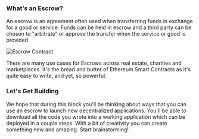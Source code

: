 ### What's an Escrow?

An escrow is an agreement often used when transferring funds in exchange for a good or service. Funds can be held in escrow and a third party can be chosen to "arbitrate" or approve the transfer when the service or good is provided.

![Escrow Contract](https://res.cloudinary.com/divzjiip8/image/upload/v1526784126/rlummazk4f0fycevsvbu.png "An Escrow Contract")

There are many use cases for Escrows across real estate, charities and marketplaces. It's the bread and butter of Ethereum Smart Contracts as it's quite easy to write, and yet, so powerful.

### Let's Get Building

We hope that during this block you'll be thinking about ways that you can use an escrow to launch new decentralized applications. You'll be able to download all the code you wrote into a working application which can be deployed in a couple steps. With a bit of creativity you can create something new and amazing. Start brainstorming! 